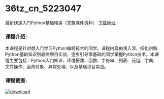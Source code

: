 # 36tz_cn_5223047
最新快速入门Python基础精讲（完整课件资料）
[下载地址](http://www.36tz.cn/article/5223047 "下载地址")
### 课程介绍:
本课程是针对想入门学习Python编程技术的同学。课程内容由浅入深，细化讲解Python基础知识到最终项目实战。逐步引导零基础的同学掌握Python技术。本课程主要包括：Python入门知识、环境搭建、函数、字符串、列表、元组、字典、文件操作、面向对象、异常处理、以及基础项目实战。

### 课程截图:
[![download](http://36tz.cn/muke_img/2022_02_2-63.png "下载地址")](http://www.36tz.cn "下载地址")
